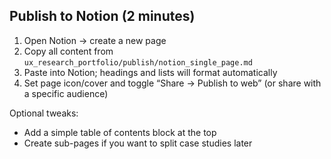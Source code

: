 ## Publish to Notion (2 minutes)

1) Open Notion → create a new page
2) Copy all content from `ux_research_portfolio/publish/notion_single_page.md`
3) Paste into Notion; headings and lists will format automatically
4) Set page icon/cover and toggle “Share → Publish to web” (or share with a specific audience)

Optional tweaks:
- Add a simple table of contents block at the top
- Create sub-pages if you want to split case studies later


